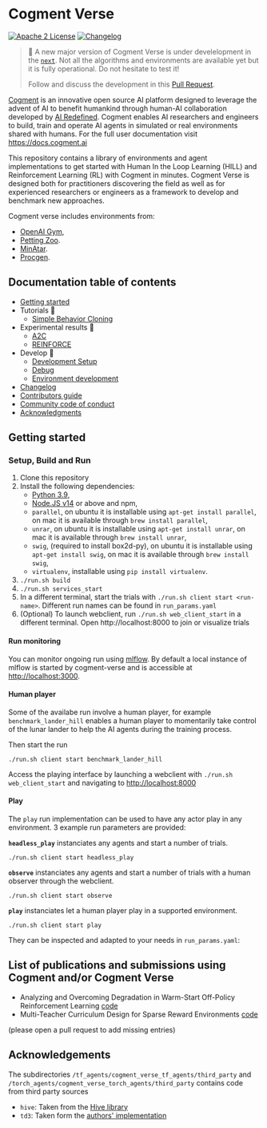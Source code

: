 # Cogment Verse

[![Apache 2 License](https://img.shields.io/badge/license-Apache%202-green?style=flat-square)](./LICENSE) [![Changelog](https://img.shields.io/badge/-Changelog%20-blueviolet?style=flat-square)](./CHANGELOG.md)

> 🚧 A new major version of Cogment Verse is under develelopment in the [`next`](https://github.com/cogment/cogment-verse/tree/next). Not all the algorithms and environments are available yet but it is fully operational. Do not hesitate to test it! 
>
> Follow and discuss the development in this [Pull Request](https://github.com/cogment/cogment-verse/pull/71). 

[Cogment](https://cogment.ai) is an innovative open source AI platform designed to leverage the advent of AI to benefit humankind through human-AI collaboration developed by [AI Redefined](https://ai-r.com). Cogment enables AI researchers and engineers to build, train and operate AI agents in simulated or real environments shared with humans. For the full user documentation visit <https://docs.cogment.ai>

This repository contains a library of environments and agent implementations
to get started with Human In the Loop Learning (HILL) and Reinforcement
Learning (RL) with Cogment in minutes. Cogment Verse is designed both
for practitioners discovering the field as well as for experienced
researchers or engineers as a framework to develop and benchmark new
approaches.

Cogment verse includes environments from:

- [OpenAI Gym](https://gym.openai.com),
- [Petting Zoo](https://www.pettingzoo.ml).
- [MinAtar](https://github.com/kenjyoung/MinAtar).
- [Procgen](https://github.com/openai/procgen).

## Documentation table of contents

- [Getting started](#getting-started)
- Tutorials 🚧
  - [Simple Behavior Cloning](/docs/tutorials/simple_bc.md)
- Experimental results 🚧
  - [A2C](/docs/results/a2c.md)
  - [REINFORCE](/docs/results/REINFORCE.md)
- Develop 🚧
  - [Development Setup](/docs/development_setup.md)
  - [Debug](#debug)
  - [Environment development](/docs/environment.md)
- [Changelog](/CHANGELOG.md)
- [Contributors guide](/CONTRIBUTING.md)
- [Community code of conduct](/CODE_OF_CONDUCT.md)
- [Acknowledgments](#acknowledgements)

## Getting started

### Setup, Build and Run

1. Clone this repository
2. Install the following dependencies:
   - [Python 3.9](https://www.python.org/),
   - [Node.JS v14](https://nodejs.org/) or above and npm,
   - `parallel`, on ubuntu it is installable using `apt-get install parallel`, on mac it is available through `brew install parallel`,
   - `unrar`, on ubuntu it is installable using `apt-get install unrar`, on mac it is available through `brew install unrar`,
   - `swig`, (required to install box2d-py), on ubuntu it is installable using `apt-get install swig`, on mac it is available through `brew install swig`,
   - `virtualenv`, installable using `pip install virtualenv`.
3. `./run.sh build`
4. `./run.sh services_start`
5. In a different terminal, start the trials with `./run.sh client start <run-name>`.
   Different run names can be found in `run_params.yaml`
6. (Optional) To launch webclient, run `./run.sh web_client_start` in a different
   terminal. Open http://localhost:8000 to join or visualize trials

#### Run monitoring

You can monitor ongoing run using [mlflow](https://mlflow.org). By default a local instance of mlflow is started by cogment-verse and is accessible at <http://localhost:3000>.

#### Human player

Some of the availabe run involve a human player,
for example `benchmark_lander_hill` enables a human player
to momentarily take control of the lunar lander to help the
AI agents during the training process.

Then start the run

```console
./run.sh client start benchmark_lander_hill
```

Access the playing interface by launching a webclient with
`./run.sh web_client_start` and navigating to <http://localhost:8000>

#### **Play**

The `play` run implementation can be used to have any actor play in any environment. 3 example run parameters are provided:

**`headless_play`** instanciates any agents and start a number of trials.

```console
./run.sh client start headless_play
```

**`observe`** instanciates any agents and start a number of trials with a human observer through the webclient.

```console
./run.sh client start observe
```

**`play`** instanciates let a human player play in a supported environment.

```console
./run.sh client start play
```

They can be inspected and adapted to your needs in `run_params.yaml`:

## List of publications and submissions using Cogment and/or Cogment Verse

- Analyzing and Overcoming Degradation in Warm-Start Off-Policy Reinforcement Learning [code](https://github.com/benwex93/cogment-verse)
- Multi-Teacher Curriculum Design for Sparse Reward Environments [code](https://github.com/kharyal/cogment-verse/)

(please open a pull request to add missing entries)

## Acknowledgements

The subdirectories `/tf_agents/cogment_verse_tf_agents/third_party` and `/torch_agents/cogment_verse_torch_agents/third_party` contains code from third party sources

- `hive`: Taken from the [Hive library](https://github.com/chandar-lab/RLHive)
- `td3`: Taken form the [authors' implementation](https://github.com/sfujim/TD3)
